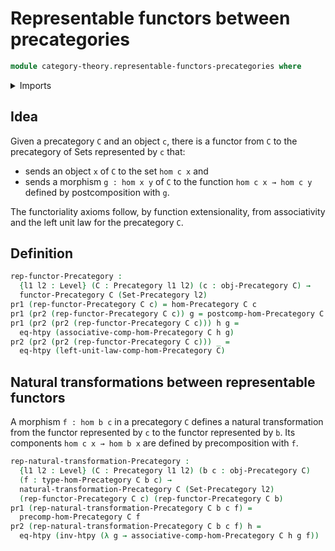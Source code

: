 # Representable functors between precategories

```agda
module category-theory.representable-functors-precategories where
```

<details><summary>Imports</summary>

```agda
open import category-theory.functors-precategories
open import category-theory.natural-transformations-precategories
open import category-theory.precategories

open import foundation.dependent-pair-types
open import foundation.function-extensionality
open import foundation.homotopies
open import foundation.universe-levels
```

</details>

## Idea

Given a precategory `C` and an object `c`, there is a functor from `C` to the
precategory of Sets represented by `c` that:

- sends an object `x` of `C` to the set `hom c x` and
- sends a morphism `g : hom x y` of `C` to the function `hom c x → hom c y`
  defined by postcomposition with `g`.

The functoriality axioms follow, by function extensionality, from associativity
and the left unit law for the precategory `C`.

## Definition

```agda
rep-functor-Precategory :
  {l1 l2 : Level} (C : Precategory l1 l2) (c : obj-Precategory C) →
  functor-Precategory C (Set-Precategory l2)
pr1 (rep-functor-Precategory C c) = hom-Precategory C c
pr1 (pr2 (rep-functor-Precategory C c)) g = postcomp-hom-Precategory C g c
pr1 (pr2 (pr2 (rep-functor-Precategory C c))) h g =
  eq-htpy (associative-comp-hom-Precategory C h g)
pr2 (pr2 (pr2 (rep-functor-Precategory C c))) _ =
  eq-htpy (left-unit-law-comp-hom-Precategory C)
```

## Natural transformations between representable functors

A morphism `f : hom b c` in a precategory `C` defines a natural transformation
from the functor represented by `c` to the functor represented by `b`. Its
components `hom c x → hom b x` are defined by precomposition with `f`.

```agda
rep-natural-transformation-Precategory :
  {l1 l2 : Level} (C : Precategory l1 l2) (b c : obj-Precategory C)
  (f : type-hom-Precategory C b c) →
  natural-transformation-Precategory C (Set-Precategory l2)
  (rep-functor-Precategory C c) (rep-functor-Precategory C b)
pr1 (rep-natural-transformation-Precategory C b c f) =
  precomp-hom-Precategory C f
pr2 (rep-natural-transformation-Precategory C b c f) h =
  eq-htpy (inv-htpy (λ g → associative-comp-hom-Precategory C h g f))
```
